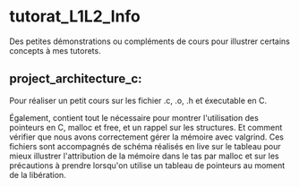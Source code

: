 # tutorat_L1L2_Info
Des petites démonstrations ou compléments de cours pour illustrer certains concepts à mes tutorets.

## project_architecture_c:

Pour réaliser un petit cours sur les fichier .c, .o, .h et éxecutable en C.

Également, contient tout le nécessaire pour montrer l'utilisation des pointeurs en C, malloc et free, et un rappel sur les structures. Et comment vérifier que nous avons correctement gérer la mémoire avec valgrind.
Ces fichiers sont accompagnés de schéma réalisés en live sur le tableau pour mieux illustrer l'attribution de la mémoire dans le tas par malloc et sur les précautions à prendre lorsqu'on utilise un tableau de pointeurs au moment de la libération.
